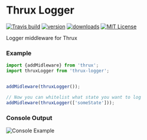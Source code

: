 # Thrux Logger

[![Travis build](https://img.shields.io/travis/Thram/thrux-logger.svg?style=flat-square)](https://travis-ci.org/Thram/thrux-logger)
[![version](https://img.shields.io/npm/v/thrux-logger.svg?style=flat-square)](https://www.npmjs.com/package/thrux-logger)
[![downloads](https://img.shields.io/npm/dm/thrux-logger.svg?style=flat-square)](https://www.npmjs.com/package/thrux-logger)
[![MIT License](https://img.shields.io/npm/l/thrux-logger.svg?style=flat-square)](https://opensource.org/licenses/MIT)

Logger middleware for Thrux

### Example

```javascript
import {addMidleware} from 'thrux';
import thruxLogger from 'thrux-logger';


addMidleware(thruxLogger());

// Now you can whitelist what state you want to log
addMidleware(thruxLogger(['someState']));
```

### Console Output

![Console Example](http://i.imgur.com/sPNnBdE.png)